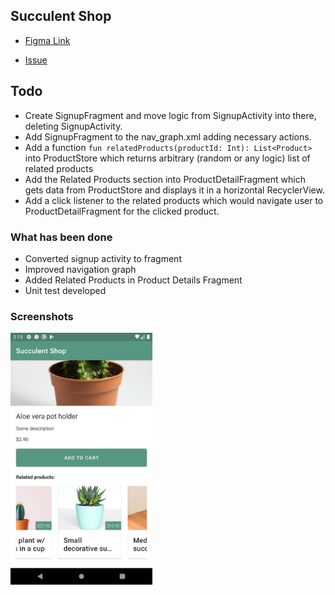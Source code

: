 ## Succulent Shop

- [Figma Link](https://www.figma.com/file/aKFn9Czmk2ms2hqp4sctcw/Succulent-Shop?node-id=0%3A1)

- [Issue](https://github.com/safaorhan/succulent-shop/issues/2)


<h2>Todo</h2>
<ul>
<li>Create SignupFragment and move logic from SignupActivity into there, deleting SignupActivity.</li>
<li>Add SignupFragment to the nav_graph.xml adding necessary actions.</li>
<li>Add a function <code>fun relatedProducts(productId: Int): List&lt;Product&gt;</code> into ProductStore which returns arbitrary (random or any logic) list of related products</li>
<li>Add the Related Products section into ProductDetailFragment which gets data from ProductStore and displays it in a horizontal RecyclerView.</li>
<li>Add a click listener to the related products which would navigate user to ProductDetailFragment for the clicked product.</li>
</ul>

### What has been done
- Converted signup activity to fragment
- Improved navigation graph
- Added Related Products in Product Details Fragment
- Unit test developed

### Screenshots
<img src="ss/1.png"  width="45%"/>
